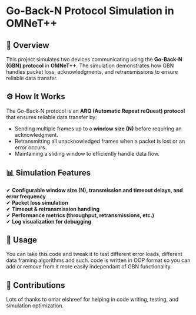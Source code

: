# Go-Back-N Protocol Simulation in OMNeT++

## 📌 Overview
This project simulates two devices communicating using the **Go-Back-N (GBN) protocol** in **OMNeT++**. The simulation demonstrates how GBN handles packet loss, acknowledgments, and retransmissions to ensure reliable data transfer.

## ⚙ How It Works
The Go-Back-N protocol is an **ARQ (Automatic Repeat reQuest) protocol** that ensures reliable data transfer by:
- Sending multiple frames up to a **window size (N)** before requiring an acknowledgment.
- Retransmitting all unacknowledged frames when a packet is lost or an error occurs.
- Maintaining a sliding window to efficiently handle data flow.

## 📊 Simulation Features
✔ **Configurable window size (N), transmission and timeout delays, and error frequency**  
✔ **Packet loss simulation**  
✔ **Timeout & retransmission handling**  
✔ **Performance metrics (throughput, retransmissions, etc.)**  
✔ **Log visualization for debugging**  

## 🚀 Usage
You can take this code and tweak it to test different error loads, different data framing algorithms and such.
code is written in OOP format so you can add or remove from it more easily independant of GBN functionality.

## 🤝 Contributions
Lots of thanks to omar elshreef for helping in code writing, testing, and simulation optimization.


